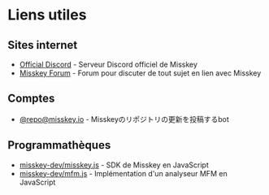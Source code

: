 # Liens utiles

## Sites internet
- [Official Discord](https://discord.gg/Wp8gVStHW3) - Serveur Discord officiel de Misskey
- [Misskey Forum](https://forum.misskey.io/) - Forum pour discuter de tout sujet en lien avec Misskey

## Comptes
- [@repo@misskey.io](https://misskey.io/@repo) - Misskeyのリポジトリの更新を投稿するbot

## Programmathèques
- [misskey-dev/misskey.js](https://github.com/misskey-dev/misskey.js) - SDK de Misskey en JavaScript
- [misskey-dev/mfm.js](https://github.com/misskey-dev/mfm.js) - Implémentation d'un analyseur MFM en JavaScript
